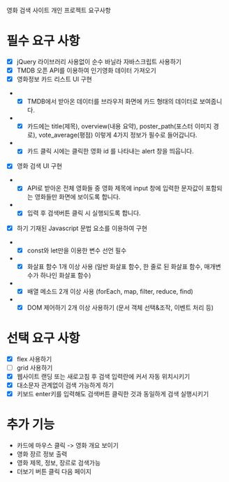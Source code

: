 영화 검색 사이트 개인 프로젝트 요구사항

# 필수 요구 사항
- [x] jQuery 라이브러리 사용없이 순수 바닐라 자바스크립트 사용하기
- [x] TMDB 오픈 API를 이용하여 인기영화 데이터 가져오기
- [x] 영화정보 카드 리스트 UI 구현
- - [x] TMDB에서 받아온 데이터를 브라우저 화면에 카드 형태의 데이터로 보여줍니다.
- - [x] 카드에는 title(제목), overview(내용 요약), poster_path(포스터 이미지 경로), vote_average(평점) 이렇게 4가지 정보가 필수로 들어갑니다.
- - [x] 카드 클릭 시에는 클릭한 영화 id 를 나타내는 alert 창을 띄웁니다.
- [x] 영화 검색 UI 구현
- - [x] API로 받아온 전체 영화들 중 영화 제목에 input 창에 입력한 문자값이 포함되는 영화들만 화면에 보이도록 합니다. 
- - [x] 입력 후 검색버튼 클릭 시 실행되도록 합니다.
- [x] 하기 기재된 Javascript 문법 요소를 이용하여 구현
- - [x] const와 let만을 이용한 변수 선언 필수
- - [x] 화살표 함수 1개 이상 사용 (일반 화살표 함수, 한 줄로 된 화살표 함수, 매개변수가 하나인 화살표 함수)
- - [x] 배열 메소드 2개 이상 사용 (forEach, map, filter, reduce, find)
- - [x] DOM 제어하기 2개 이상 사용하기 (문서 객체 선택&조작, 이벤트 처리 등)

# 선택 요구 사항 
- [x] flex 사용하기
- [ ] grid 사용하기
- [x] 웹사이트 랜딩 또는 새로고침 후 검색 입력란에 커서 자동 위치시키기
- [x] 대소문자 관계없이 검색 가능하게 하기
- [x] 키보드 enter키를 입력해도 검색버튼 클릭한 것과 동일하게 검색 실행시키기

# 추가 기능
- 카드에 마우스 클릭 -> 영화 개요 보이기
- 영화 장르 정보 출력
- 영화 제목, 정보, 장르로 검색가능
- 더보기 버튼 클릭 다음 페이지 
